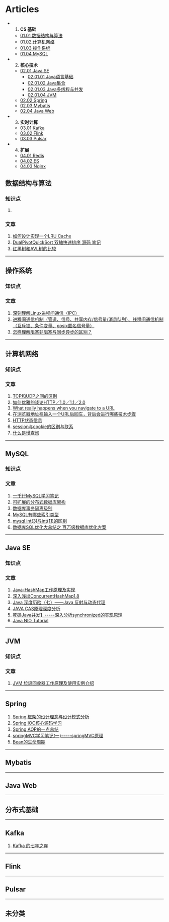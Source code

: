 # Articles

<!-- TOC -->


- 01. **CS 基础**
	 - [01.01 数据结构与算法](#数据结构与算法)
	 - [01.02 计算机网络](#计算机网络)
	 - [01.03 操作系统](#操作系统)
	 - [01.04 MySQL](#MySQL)
- 02. **核心技术**
	 - [02.01 Java SE](#Java-SE)
	    - [02.01.01 Java语言基础]()
	    - [02.01.02 Java集合]()
	    - [02.01.03 Java多线程与并发]()
	    - [02.01.04 JVM](#JVM)
	 - [02.02 Spring](#Spring)
	 - [02.03 Mybatis](#Mybatis)
	 - [02.04 Java Web](#Java-Web)
- 03. **实时计算**
	 - [03.01 Kafka](#Kafka)
	 - [03.02 Flink](#Flink)
	 - [03.03 Pulsar](#Pulsar)
- 04. **扩展**
	 - [04.01 Redis](#Redis)
	 - [04.02 ES](#ES)
	 - [04.03 Nginx](#Nginx)



<!-- /TOC -->


## 数据结构与算法
### 知识点
1. 
### 文章
1. [如何设计实现一个LRU Cache](http://yikun.github.io/2015/04/03/%E5%A6%82%E4%BD%95%E8%AE%BE%E8%AE%A1%E5%AE%9E%E7%8E%B0%E4%B8%80%E4%B8%AALRU-Cache%EF%BC%9F/)
1. [DualPivotQuickSort 双轴快速排序 源码 笔记](https://www.jianshu.com/p/6d26d525bb96)
1. [红黑树和AVL树的比较](https://blog.csdn.net/hustyangju/article/details/27214251)

---

## 操作系统
### 知识点

### 文章
1. [深刻理解Linux进程间通信（IPC）](https://www.ibm.com/developerworks/cn/linux/l-ipc/)
1. [进程间通信机制（管道、信号、共享内存/信号量/消息队列）、线程间通信机制（互斥锁、条件变量、posix匿名信号量）](https://blog.csdn.net/jnu_simba/article/details/11746217)
1. [怎样理解阻塞非阻塞与同步异步的区别？](https://www.zhihu.com/question/19732473)


---


## 计算机网络

### 知识点
### 文章
1. [TCP和UDP之间的区别](https://blog.51cto.com/feinibuke/340272)
1. [如何优雅的谈论HTTP／1.0／1.1／2.0](https://www.jianshu.com/p/52d86558ca57)
1. [What really happens when you navigate to a URL](http://igoro.com/archive/what-really-happens-when-you-navigate-to-a-url/)
1. [在浏览器地址栏输入一个URL后回车，背后会进行哪些技术步骤](https://www.zhihu.com/question/34873227)
1. [HTTP状态信息](https://www.w3school.com.cn/tags/html_ref_httpmessages.asp)
1. [session与cookie的区别与联系](https://www.jianshu.com/p/4ce62bcbfb82)
1. [什么是慢查询](https://www.jianshu.com/p/7529a0fbf088)


---


## MySQL

### 知识点


### 文章
1. [一千行MySQL学习笔记](https://www.cnblogs.com/shockerli/p/1000-plus-line-mysql-notes.html)
1. [可扩展的分布式数据库架构](https://blogread.cn//it/article/1945?f=wx)
1. [数据库事务隔离级别](https://singo107.iteye.com/blog/1175084)
1. [MySQL有哪些索引类型](https://segmentfault.com/q/1010000003832312)
1. [mysql int(3)与int(11)的区别](http://blog.sina.com.cn/s/blog_610997850100wjrm.html)
1. [数据库SQL优化大总结之 百万级数据库优化方案](https://www.cnblogs.com/yunfeifei/p/3850440.html)


---


## Java SE
### 知识点
### 文章
1. [Java-HashMap工作原理及实现](http://yikun.github.io/2015/04/01/Java-HashMap%E5%B7%A5%E4%BD%9C%E5%8E%9F%E7%90%86%E5%8F%8A%E5%AE%9E%E7%8E%B0/)
1. [深入浅出ConcurrentHashMap1.8](https://www.jianshu.com/p/c0642afe03e0)
1. [Java 深度历险（七）——Java 反射与动态代理](https://www.infoq.cn/article/cf-java-reflection-dynamic-proxy/)
1. [JAVA CAS原理深度分析](https://zl198751.iteye.com/blog/1848575)
1. [死磕Java并发】-----深入分析synchronized的实现原理](https://blog.csdn.net/chenssy/article/details/54883355)
1. [Java NIO Tutorial](http://tutorials.jenkov.com/java-nio/index.html)


---


## JVM
### 知识点

### 文章
1. [JVM 垃圾回收器工作原理及使用实例介绍](https://www.ibm.com/developerworks/cn/java/j-lo-JVMGarbageCollection/)


---


## Spring
1. [Spring 框架的设计理念与设计模式分析](https://www.ibm.com/developerworks/cn/java/j-lo-spring-principle/)
1. [Spring IOC核心源码学习](http://yikun.github.io/2015/05/29/Spring-IOC%E6%A0%B8%E5%BF%83%E6%BA%90%E7%A0%81%E5%AD%A6%E4%B9%A0/)
1. [Spring AOP的一点总结](https://www.jianshu.com/p/4fe5a75b9202)
1. [springMVC学习笔记(一)-----springMVC原理](https://www.cnblogs.com/selene/p/4658554.html)
1. [Bean的生命周期](http://wiki.jikexueyuan.com/project/spring/bean-life-cycle.html)


---


## Mybatis


---


## Java Web


---


## 分布式基础


---


## Kafka
1. [Kafka 的七年之痒](https://mp.weixin.qq.com/s/x3l9eKN0-DKIfDOmpkal8Q)


---


## Flink


---


## Pulsar


---


## 未分类
